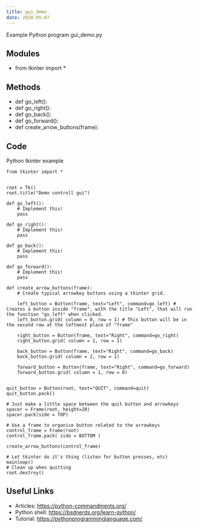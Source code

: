 ```yaml
---
title: gui_demo
date: 2020-05-07
---
```

Example Python program gui_demo.py

## Modules

* from tkinter import *

## Methods

* def go_left():
* def go_right():
* def go_back():
* def go_forward():
* def create_arrow_buttons(frame):

## Code

Python tkinter example

    from tkinter import *
    
    
    root = Tk()
    root.title("Demo controll gui")
    
    def go_left():
        # Implement this!
        pass
    
    def go_right():
        # Implement this!
        pass
    
    def go_back():
        # Implement this!
        pass
        
    def go_forward():
        # Implement this!
        pass
    
    def create_arrow_buttons(frame):
        # Create typical arrowkey buttons using a tkinter grid.
        
        left_button = Button(frame, text="Left", command=go_left) # Creates a button inside "frame", with the title "Left", that will run the function "go_left" when clicked. 
        left_button.grid( column = 0, row = 1) # This button will be in the second row at the leftmost place of "frame"
        
        right_button = Button(frame, text="Right", command=go_right)
        right_button.grid( column = 1, row = 1)
        
        back_button = Button(frame, text="Right", command=go_back)
        back_button.grid( column = 2, row = 1)
        
        forward_button = Button(frame, text="Right", command=go_forward)
        forward_button.grid( column = 1, row = 0)
    
    
    quit_button = Button(root, text="QUIT", command=quit)
    quit_button.pack()
    
    # Just make a little space between the quit button and arrowkeys
    spacer = Frame(root, height=20)
    spacer.pack(side = TOP)
    
    # Use a frame to organice button related to the arrowkeys
    control_frame = Frame(root)
    control_frame.pack( side = BOTTOM )
    
    create_arrow_buttons(control_frame)
    
    # Let tkinter do it's thing (listen for button presses, etc)
    mainloop()
    # Clean up when quitting
    root.destroy()
    

## Useful Links

- Articles: https://python-commandments.org/
- Python shell: https://bsdnerds.org/learn-python/
- Tutorial: https://pythonprogramminglanguage.com/
